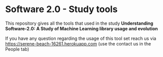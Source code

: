 # Software 2.0 - Study tools
This repository gives all the tools that used in the study **Understanding Software-2.0: A Study of Machine Learning library usage and evolution**

If you have any question regarding the usage of this tool set reach us via https://serene-beach-16261.herokuapp.com (use the contact us in the People tab)
